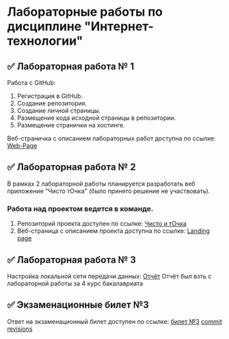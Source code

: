 # Лабораторные работы по дисциплине "Интернет-технологии"

## ✅ Лабораторная работа № 1

Работа с GitHub: 
1. Регистрация в GitHub.
2. Создание репозитория.
3. Создание личной страницы.
4. Размещение кода исходной страницы в репозитории.
5. Размещение странички на хостинге.

Веб-страничка с описанием лабораторных работ доступна по ссылке: [Web-Page](https://baldejjjjjj.github.io/Laboratornaya/)

## ✅ Лабораторная работа № 2

В рамках 2 лабораторной работы планируется разработать веб приложение "Чисто тОчка" (было принято решение не участвовать).

### Работа над проектом ведется в команде.
1. Репозиторий проекта доступен по ссылке: [Чисто и тОчка](https://github.com/MakyHaky/ChistoTochka)
2. Веб-страница с описанием проекта доступна по ссылке: [Landing page](https://github.com/)

## ✅ Лабораторная работа № 3
Настройка локальной сети передачи данных: [Отчёт](https://disk.yandex.ru/i/NtlzFX5_-MiWpA)
Отчёт был взть с лабораторной работы за 4 курс бакалавриата

## ✅ Экзаменационные билет №3

Ответ на экзаменационный билет доступен по ссылке:
[билет №3](https://github.com/stankin/inet-2022/wiki/exam03)
[commit revisions](https://github.com/stankin/inet-2022/wiki/exam03/_compare/6d5dcb31dc47e95aa89ea881db4c338fa405d005...3f96a0b7ed6b61c69a2aace96fec79138df73b9a) 

